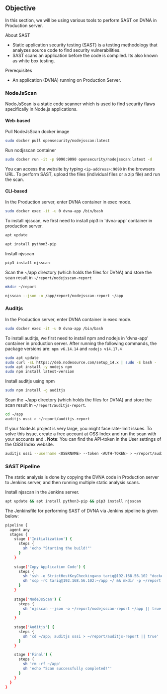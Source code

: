 ## Objective

In this section, we will be using various tools to perform SAST on DVNA in Production server.

About SAST

-   Static application security testing (SAST) is a testing methodology that analyzes source code to find security vulnerabilities.
-   SAST scans an application before the code is compiled. Its also known as white box testing.

Prerequisites

-   An application (DVNA) running on Production Server.

### NodeJsScan

NodeJsScan is a static code scanner which is used to find security flaws specifically in Node.js applications.

#### Web-based 

Pull NodeJsScan docker image

```bash
sudo docker pull opensecurity/nodejsscan:latest
```
    
Run nodjsscan container

```bash
sudo docker run -it -p 9090:9090 opensecurity/nodejsscan:latest -d
```
    
You can access the website by typing `<ip-address>:9090` in the browsers URL. To perform SAST, upload the files (individual files or a zip file) and run the scan.

#### CLI-based

In the Production server, enter DVNA container in exec mode.

```bash
sudo docker exec -it -u 0 dvna-app /bin/bash
```

To install njsscan, we first need to install pip3 in 'dvna-app' container in production server.

```bash
apt update

apt install python3-pip
```

Install njsscan

```bash
pip3 install njsscan
```

Scan the ~/app directory (which holds the files for DVNA) and store the scan result in `~/report/nodejsscan-report`

```bash
mkdir ~/report

njsscan --json -o /app/report/nodejsscan-report ~/app
```

### Auditjs

In the Production server, enter DVNA container in exec mode.

```bash
sudo docker exec -it -u 0 dvna-app /bin/bash
```

To install auditjs, we first need to install npm and nodejs in 'dvna-app' container in production server. After running the following commands, the package versions are: `npm v6.14.14` and `nodejs v14.17.4`

```bash
sudo apt update
sudo curl -sL https://deb.nodesource.com/setup_14.x | sudo -E bash -
sudo apt install -y nodejs npm 
sudo npm install latest-version
```

Install auditjs using npm

```bash
sudo npm install -g auditjs
```

Scan the ~/app directory (which holds the files for DVNA) and store the scan result in `~/report/auditjs-report`. 

```bash
cd ~/app
auditjs ossi > ~/report/auditjs-report
```

 If your NodeJs project is very large, you might face rate-limit issues. To solve this issue, create a free account at OSS Index and run the scan with your accounts <username> and <API-token>. 
 **Note**: You can find the API-token in the User settings of the OSSI Index website.

```bash
auditjs ossi --username <USERNAME> --token <AUTH-TOKEN> > ~/report/auditjs-report
```

### SAST Pipeline

The static analysis is done by copying the DVNA code in Production server to Jenkins server, and then running multiple static analysis scans.

Install njsscan in the Jenkins server.

```bash
apt update && apt install python3-pip && pip3 install njsscan
```

The Jenkinsfile for performing SAST of DVNA via Jenkins pipeline is given below:

```bash
pipeline {
  agent any
  stages {
    stage ('Initialization') {
      steps {
        sh 'echo "Starting the build!"'
      }
    }
    
    stage('Copy Application Code') {
      steps {
        sh 'ssh -o StrictHostKeyChecking=no tariq@192.168.56.102 "docker start dvna-mysql && docker start dvna-app; docker cp dvna-app:/app/ ~/; docker stop dvna-app && docker stop dvna-mysql;"'
        sh 'scp -rC tariq@192.168.56.102:~/app ~/ && mkdir -p ~/report'
      }
    }
    
    stage('NodeJsScan') {
      steps {
        sh 'njsscan --json -o ~/report/nodejsscan-report ~/app || true'
      }
    }
    
    stage('Auditjs') {
      steps {
        sh 'cd ~/app; auditjs ossi > ~/report/auditjs-report || true'
      }
    }

    stage ('Final') {
      steps {
        sh 'rm -rf ~/app'
        sh 'echo "Scan successfully completed!"'
      }
    }
  }
}

```
